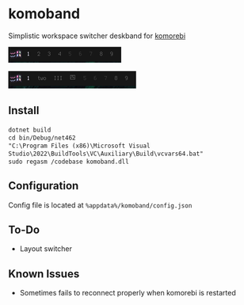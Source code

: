 # komoband
Simplistic workspace switcher deskband for [komorebi](https://github.com/LGUG2Z/komorebi)

![Screenshot of komoband](.assets/normal.png)

![Screenshot of komoband with mixed name styles for workspaces](.assets/mixed_names.png)

## Install
```
dotnet build
cd bin/Debug/net462
"C:\Program Files (x86)\Microsoft Visual Studio\2022\BuildTools\VC\Auxiliary\Build\vcvars64.bat"
sudo regasm /codebase komoband.dll
```

## Configuration
Config file is located at `%appdata%/komoband/config.json`

## To-Do
- Layout switcher

## Known Issues
- Sometimes fails to reconnect properly when komorebi is restarted
